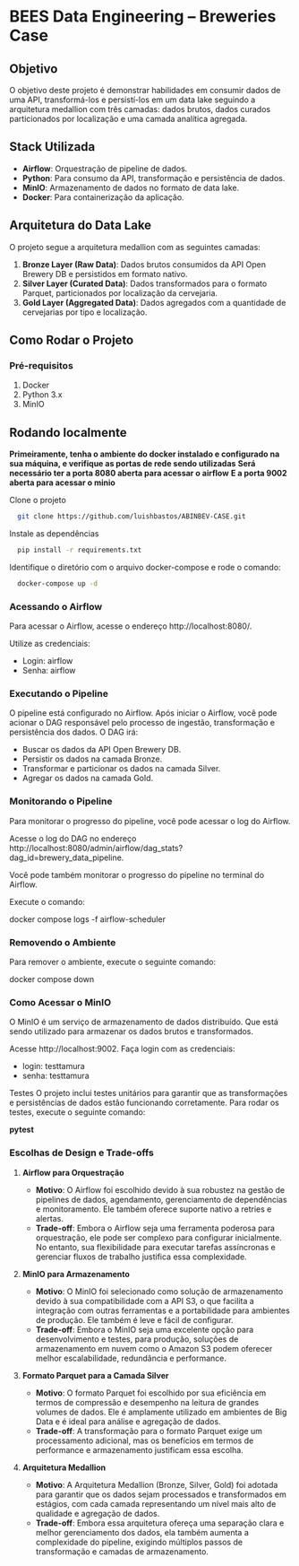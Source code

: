 # BEES Data Engineering – Breweries Case

## Objetivo
O objetivo deste projeto é demonstrar habilidades em consumir dados de uma API, transformá-los e persistí-los em um data lake seguindo a arquitetura medallion com três camadas: dados brutos, dados curados particionados por localização e uma camada analítica agregada.

## Stack Utilizada
- **Airflow**: Orquestração de pipeline de dados.
- **Python**: Para consumo da API, transformação e persistência de dados.
- **MinIO**: Armazenamento de dados no formato de data lake.
- **Docker**: Para containerização da aplicação.

## Arquitetura do Data Lake
O projeto segue a arquitetura medallion com as seguintes camadas:
1. **Bronze Layer (Raw Data)**: Dados brutos consumidos da API Open Brewery DB e persistidos em formato nativo.
2. **Silver Layer (Curated Data)**: Dados transformados para o formato Parquet, particionados por localização da cervejaria.
3. **Gold Layer (Aggregated Data)**: Dados agregados com a quantidade de cervejarias por tipo e localização.

## Como Rodar o Projeto

### Pré-requisitos
1. Docker
2. Python 3.x
3. MinIO

## Rodando localmente
**Primeiramente, tenha o ambiente do docker instalado e configurado na sua máquina, e verifique as portas de rede sendo utilizadas**
**Será necessário ter a porta 8080 aberta para acessar o airflow**
**E a porta 9002 aberta para acessar o minio**

Clone o projeto

```bash
  git clone https://github.com/luishbastos/ABINBEV-CASE.git
```

Instale as dependências

```bash
  pip install -r requirements.txt
```

Identifique o diretório com o arquivo docker-compose e rode o comando:

```bash
  docker-compose up -d
```

### Acessando o Airflow
Para acessar o Airflow, acesse o endereço http://localhost:8080/. 

Utilize as credenciais:
- Login: airflow
- Senha: airflow

### Executando o Pipeline
O pipeline está configurado no Airflow. Após iniciar o Airflow,
você pode acionar o DAG responsável pelo processo de ingestão,
transformação e persistência dos dados. O DAG irá:
- Buscar os dados da API Open Brewery DB.
- Persistir os dados na camada Bronze.
- Transformar e particionar os dados na camada Silver.
- Agregar os dados na camada Gold.


### Monitorando o Pipeline
Para monitorar o progresso do pipeline, você pode acessar o log do Airflow.

Acesse o log do DAG no endereço http://localhost:8080/admin/airflow/dag_stats?dag_id=brewery_data_pipeline.

Você pode também monitorar o progresso do pipeline no terminal do Airflow.

Execute o comando:

docker compose logs -f airflow-scheduler

### Removendo o Ambiente
Para remover o ambiente, execute o seguinte comando:

docker compose down

### Como Acessar o MinIO
O MinIO é um serviço de armazenamento de dados distribuído.
Que está sendo utilizado para armazenar os dados brutos e transformados.


Acesse http://localhost:9002.
Faça login com as credenciais:
- login: testtamura
- senha: testtamura

Testes
O projeto inclui testes unitários para garantir que as transformações e persistências de dados estão funcionando corretamente.
Para rodar os testes, execute o seguinte comando:

**pytest**

### Escolhas de Design e Trade-offs

1. **Airflow para Orquestração**
   - **Motivo**: O Airflow foi escolhido devido à sua robustez na gestão de pipelines de dados, agendamento, gerenciamento de dependências e monitoramento. Ele também oferece suporte nativo a retries e alertas.
   - **Trade-off**: Embora o Airflow seja uma ferramenta poderosa para orquestração, ele pode ser complexo para configurar inicialmente. No entanto, sua flexibilidade para executar tarefas assíncronas e gerenciar fluxos de trabalho justifica essa complexidade.

2. **MinIO para Armazenamento**
   - **Motivo**: O MinIO foi selecionado como solução de armazenamento devido à sua compatibilidade com a API S3, o que facilita a integração com outras ferramentas e a portabilidade para ambientes de produção. Ele também é leve e fácil de configurar.
   - **Trade-off**: Embora o MinIO seja uma excelente opção para desenvolvimento e testes, para produção, soluções de armazenamento em nuvem como o Amazon S3 podem oferecer melhor escalabilidade, redundância e performance.

3. **Formato Parquet para a Camada Silver**
   - **Motivo**: O formato Parquet foi escolhido por sua eficiência em termos de compressão e desempenho na leitura de grandes volumes de dados. Ele é amplamente utilizado em ambientes de Big Data e é ideal para análise e agregação de dados.
   - **Trade-off**: A transformação para o formato Parquet exige um processamento adicional, mas os benefícios em termos de performance e armazenamento justificam essa escolha.

4. **Arquitetura Medallion**
   - **Motivo**: A Arquitetura Medallion (Bronze, Silver, Gold) foi adotada para garantir que os dados sejam processados e transformados em estágios, com cada camada representando um nível mais alto de qualidade e agregação de dados.
   - **Trade-off**: Embora essa arquitetura ofereça uma separação clara e melhor gerenciamento dos dados, ela também aumenta a complexidade do pipeline, exigindo múltiplos passos de transformação e camadas de armazenamento.
